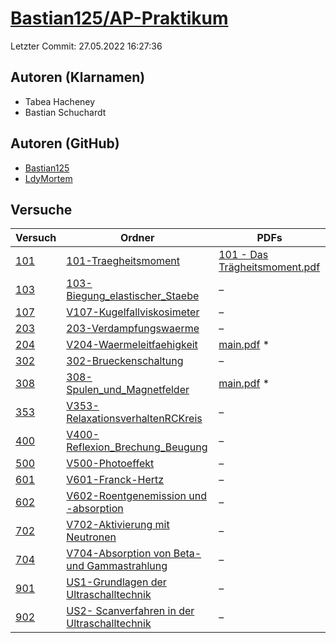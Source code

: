 # [Bastian125/AP-Praktikum](https://github.com/Bastian125/AP-Praktikum)

Letzter Commit: 27.05.2022 16:27:36

## Autoren (Klarnamen)
- Tabea Hacheney
- Bastian Schuchardt

## Autoren (GitHub)
- [Bastian125](https://github.com/Bastian125)
- [LdyMortem](https://github.com/LdyMortem)

## Versuche

|        Versuch         |                                                                          Ordner                                                                           |                                                                                         PDFs                                                                                         |
|------------------------|-----------------------------------------------------------------------------------------------------------------------------------------------------------|--------------------------------------------------------------------------------------------------------------------------------------------------------------------------------------|
|[101](../../versuch/101)|[101-Traegheitsmoment](https://github.com/Bastian125/AP-Praktikum/tree/master/101-Traegheitsmoment)                                                        |[101 - Das Trägheitsmoment.pdf](https://docs.google.com/viewer?url=https://raw.githubusercontent.com/Bastian125/AP-Praktikum/master/Versuche/101%20-%20Das%20Tr%C3%A4gheitsmoment.pdf)|
|[103](../../versuch/103)|[103-Biegung_elastischer_Staebe](https://github.com/Bastian125/AP-Praktikum/tree/master/103-Biegung_elastischer_Staebe)                                    |–                                                                                                                                                                                     |
|[107](../../versuch/107)|[V107-Kugelfallviskosimeter](https://github.com/Bastian125/AP-Praktikum/tree/master/V107-Kugelfallviskosimeter)                                            |–                                                                                                                                                                                     |
|[203](../../versuch/203)|[203-Verdampfungswaerme](https://github.com/Bastian125/AP-Praktikum/tree/master/203-Verdampfungswaerme)                                                    |–                                                                                                                                                                                     |
|[204](../../versuch/204)|[V204-Waermeleitfaehigkeit](https://github.com/Bastian125/AP-Praktikum/tree/master/V204-Waermeleitfaehigkeit)                                              |[main.pdf](https://docs.google.com/viewer?url=https://raw.githubusercontent.com/NicoWeio/awesome-ap-pdfs/main/Bastian125%E2%88%95AP-Praktikum/204/main.pdf) \*                        |
|[302](../../versuch/302)|[302-Brueckenschaltung](https://github.com/Bastian125/AP-Praktikum/tree/master/302-Brueckenschaltung)                                                      |–                                                                                                                                                                                     |
|[308](../../versuch/308)|[308-Spulen_und_Magnetfelder](https://github.com/Bastian125/AP-Praktikum/tree/master/308-Spulen_und_Magnetfelder)                                          |[main.pdf](https://docs.google.com/viewer?url=https://raw.githubusercontent.com/NicoWeio/awesome-ap-pdfs/main/Bastian125%E2%88%95AP-Praktikum/308/main.pdf) \*                        |
|[353](../../versuch/353)|[V353-RelaxationsverhaltenRCKreis](https://github.com/Bastian125/AP-Praktikum/tree/master/V353-RelaxationsverhaltenRCKreis)                                |–                                                                                                                                                                                     |
|[400](../../versuch/400)|[V400-Reflexion_Brechung_Beugung](https://github.com/Bastian125/AP-Praktikum/tree/master/V400-Reflexion_Brechung_Beugung)                                  |–                                                                                                                                                                                     |
|[500](../../versuch/500)|[V500-Photoeffekt](https://github.com/Bastian125/AP-Praktikum/tree/master/V500-Photoeffekt)                                                                |–                                                                                                                                                                                     |
|[601](../../versuch/601)|[V601-Franck-Hertz](https://github.com/Bastian125/AP-Praktikum/tree/master/V601-Franck-Hertz)                                                              |–                                                                                                                                                                                     |
|[602](../../versuch/602)|[V602-Roentgenemission und -absorption](https://github.com/Bastian125/AP-Praktikum/tree/master/V602-Roentgenemission%20und%20-absorption)                  |–                                                                                                                                                                                     |
|[702](../../versuch/702)|[V702-Aktivierung mit Neutronen](https://github.com/Bastian125/AP-Praktikum/tree/master/V702-Aktivierung%20mit%20Neutronen)                                |–                                                                                                                                                                                     |
|[704](../../versuch/704)|[V704-Absorption von Beta- und Gammastrahlung](https://github.com/Bastian125/AP-Praktikum/tree/master/V704-Absorption%20von%20Beta-%20und%20Gammastrahlung)|–                                                                                                                                                                                     |
|[901](../../versuch/901)|[US1-Grundlagen der Ultraschalltechnik](https://github.com/Bastian125/AP-Praktikum/tree/master/US1-Grundlagen%20der%20Ultraschalltechnik)                  |–                                                                                                                                                                                     |
|[902](../../versuch/902)|[US2- Scanverfahren in der Ultraschalltechnik](https://github.com/Bastian125/AP-Praktikum/tree/master/US2-%20Scanverfahren%20in%20der%20Ultraschalltechnik)|–                                                                                                                                                                                     |
